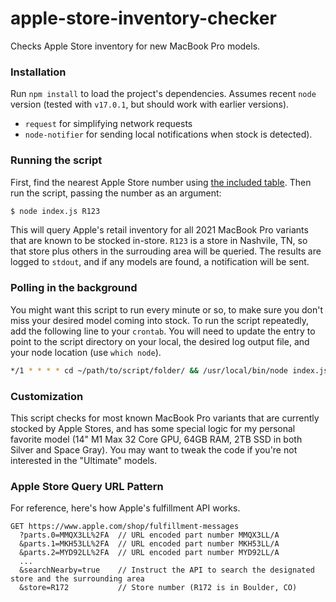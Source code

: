 # apple-store-inventory-checker
Checks Apple Store inventory for new MacBook Pro models.

### Installation 
Run `npm install` to load the project's dependencies. Assumes recent `node` version (tested with `v17.0.1`, but should work with earlier versions).
* `request` for simplifying network requests
* `node-notifier` for sending local notifications when stock is detected). 

### Running the script
First, find the nearest Apple Store number using [the included table](./apple-store-numbers.md). Then run the script, passing the number as an argument:

```sh
$ node index.js R123
```

This will query Apple's retail inventory for all 2021 MacBook Pro variants that are known to be stocked in-store. `R123` is a store in Nashvile, TN, so that store plus others in the surrouding area will be queried. The results are logged to `stdout`, and if any models are found, a notification will be sent. 

### Polling in the background
You might want this script to run every minute or so, to make sure you don't miss your desired model coming into stock. To run the script repeatedly, add the following line to your `crontab`. You will need to update the entry to point to the script directory on your local, the desired log output file, and your node location (use `which node`).
```sh
*/1 * * * * cd ~/path/to/script/folder/ && /usr/local/bin/node index.js R123 > ~/path/to/desired/log/script_output.log 2>&1
```

### Customization 
This script checks for most known MacBook Pro variants that are currently stocked by Apple Stores, and has some special logic for my personal favorite model (14" M1 Max 32 Core GPU, 64GB RAM, 2TB SSD in both Silver and Space Gray). You may want to tweak the code if you're not interested in the "Ultimate" models.

### Apple Store Query URL Pattern
For reference, here's how Apple's fulfillment API works.

```
GET https://www.apple.com/shop/fulfillment-messages
  ?parts.0=MMQX3LL%2FA  // URL encoded part number MMQX3LL/A
  &parts.1=MKH53LL%2FA  // URL encoded part number MKH53LL/A
  &parts.2=MYD92LL%2FA  // URL encoded part number MYD92LL/A
  ...
  &searchNearby=true    // Instruct the API to search the designated store and the surrounding area
  &store=R172           // Store number (R172 is in Boulder, CO)
```